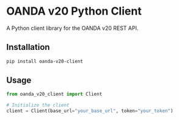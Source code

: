 # OANDA v20 Python Client

A Python client library for the OANDA v20 REST API.

## Installation

```bash
pip install oanda-v20-client
```

## Usage

```python
from oanda_v20_client import Client

# Initialize the client
client = Client(base_url="your_base_url", token="your_token")
```
